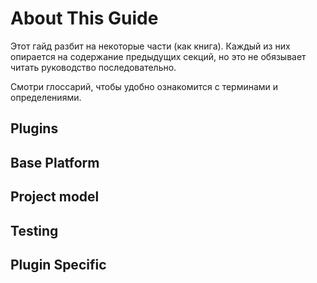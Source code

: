 # About This Guide

Этот гайд разбит на некоторые части (как книга).
Каждый из них опирается на содержание предыдущих секций, но это не обязывает читать руководство последовательно.

<tip>
    Смотри глоссарий, чтобы удобно ознакомится с терминами и определениями.
</tip>

## Plugins



## Base Platform


## Project model


## Testing


## Plugin Specific


## 